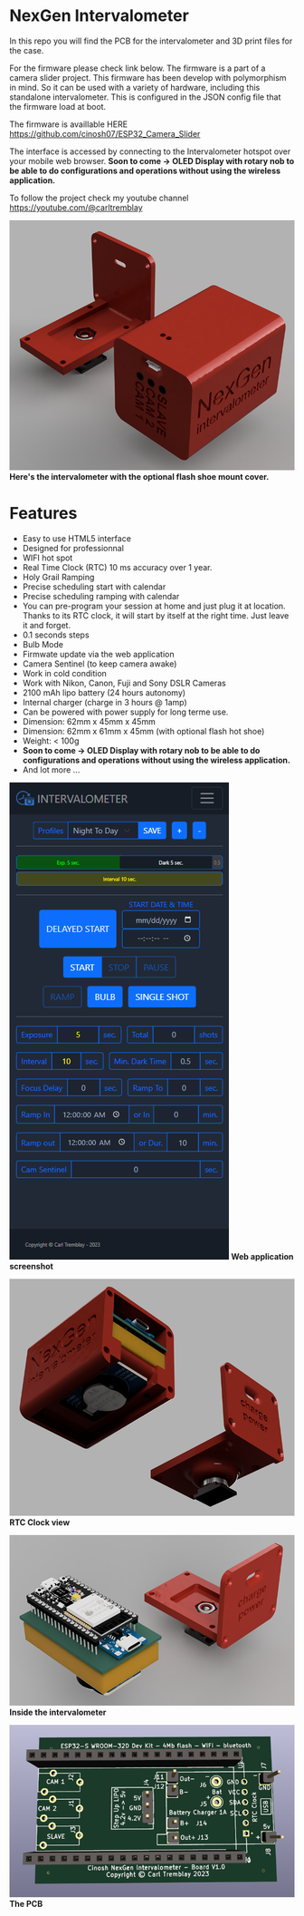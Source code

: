 # NexGen Intervalometer

In this repo you will find the PCB for the intervalometer and 3D print files for the case. 

For the firmware please check link below. The firmware is a part of a camera slider project. This firmware has been develop with polymorphism in mind. So it can be used with a variety of hardware, including this standalone intervalometer. This is configured in the JSON config file that the firmware load at boot.

The firmware is availlable HERE https://github.com/cinosh07/ESP32_Camera_Slider

The interface is accessed by connecting to the Intervalometer hotspot over your mobile web browser. **Soon to come -> OLED Display with rotary nob to be able to do configurations and operations without using the wireless application.**

To follow the project check my youtube channel https://youtube.com/@carltremblay


![Home Page](https://github.com/cinosh07/NexGen-Intervalometer/raw/main/images/Intervalometer-V1_2023-Mar-11_04-23-04AM-000_CustomizedView15435444726.png)
**Here's the intervalometer with the optional flash shoe mount cover.**

# Features
- Easy to use HTML5 interface
- Designed for professionnal
- WIFI hot spot
- Real Time Clock (RTC) 10 ms accuracy over 1 year.
- Holy Grail Ramping
- Precise scheduling start with calendar
- Precise scheduling ramping with calendar
- You can pre-program your session at home and just plug it at location. Thanks to its RTC clock, it will start by itself at the right time. Just leave it and forget.
- 0.1 seconds steps
- Bulb Mode
- Firmwate update via the web application  
- Camera Sentinel (to keep camera awake)
- Work in cold condition
- Work with Nikon, Canon, Fuji and Sony DSLR Cameras
- 2100 mAh lipo battery (24 hours autonomy)
- Internal charger (charge in 3 hours @ 1amp)
- Can be powered with power supply for long terme use.
- Dimension: 62mm x 45mm x 45mm
- Dimension: 62mm x 61mm x 45mm (with optional flash hot shoe)
- Weight: < 100g
- **Soon to come -> OLED Display with rotary nob to be able to do configurations and operations without using the wireless application.**
- And lot more ...


![Home Page](https://github.com/cinosh07/NexGen-Intervalometer/raw/main/images/Screenshot%202023-03-11%20095755.png)
**Web application screenshot**

![Home Page](https://github.com/cinosh07/NexGen-Intervalometer/raw/main/images/Intervalometer-V1_2023-Mar-11_04-23-43AM-000_CustomizedView40332585583.png)
**RTC Clock view**


![Home Page](https://github.com/cinosh07/NexGen-Intervalometer/raw/main/images/Intervalometer-V1_2023-Mar-11_04-24-22AM-000_CustomizedView8618350890.png)
**Inside the intervalometer**


![Home Page](https://github.com/cinosh07/NexGen-Intervalometer/raw/main/images/Intervalometer.png)
**The PCB**
